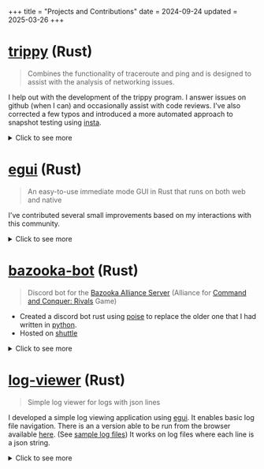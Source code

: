 +++
title = "Projects and Contributions"
date = 2024-09-24
updated = 2025-03-26
+++

# [trippy](https://github.com/fujiapple852/trippy) (Rust)

> Combines the functionality of traceroute and ping and is designed to assist with the analysis of networking issues.

I help out with the development of the trippy program.
I answer issues on github (when I can) and occasionally assist with code reviews.
I've also corrected a few typos and introduced a more automated approach to snapshot testing using [insta](https://github.com/mitsuhiko/insta).

<details>
    <summary>Click to see more</summary>

I was originally interested in trippy when I was looking for a way to do "ping" from rust.
I was building a network monitoring tool to provide alerts when devices became unreachable.
Trippy wasn't yet a good fit for this use case but the maintainer was open to working with me on what I needed and thus I got involved with the project.
Trippy is now at a point where it is ready to support my use case.
However while waiting I developed a [temporary solution](https://github.com/rust-practice/conn_mon) based on the ping program that ships with debian.
Once time permits I will rebuild on top of trippy and incorporate what I learned from the temporary solution.
Even though I've not used trippy yet for my original use case, I am actively involved with the project.

</details>

# [egui][egui] (Rust)

> An easy-to-use immediate mode GUI in Rust that runs on both web and native

I've contributed several small improvements based on my interactions with this community.

<details>
    <summary>Click to see more</summary>

I've really enjoyed using [egui][egui].
This crate was my introduction to immediate mode GUI development.
I've found that using immediate mode for [PoC](https://en.wikipedia.org/wiki/Proof_of_concept) helps me focus on functionality instead of ascetics.
[IMHO](https://www.merriam-webster.com/dictionary/IMHO) they end up looking reasonable anyway ([example](https://uruth-lab.github.io/dbv/)).
I am using it for multiple of my ongoing projects.
I've contributed:

- a few typo fixes
- ensured [all examples](https://github.com/emilk/egui/pull/3770) on the [demo website](https://www.egui.rs/) include links to the source code
- updated the template to make it easy for new users to [set the icon](https://github.com/emilk/eframe_template/pull/122) for an application
- and created an alternate [example of how to load files](https://github.com/c-git/egui_file_picker_poll_promise) using the [poll-promise](https://github.com/EmbarkStudios/poll-promise) crate, which is closer to code I would want to use in an actual project.

</details>

# [bazooka-bot](https://github.com/c-git/bazooka-bot) (Rust)

> Discord bot for the [Bazooka Alliance Server](http://discord.gg/uQVy7BH) (Alliance for [Command and Conquer: Rivals](https://www.ea.com/en-ca/games/command-and-conquer/command-and-conquer-rivals) Game)

- Created a discord bot rust using [poise](https://docs.rs/poise/latest/poise/) to replace the older one that I had written in [python](https://github.com/fone-git/bazooka-bot).
- Hosted on [shuttle](https://www.shuttle.rs/)

<details>
    <summary>Click to see more</summary>

- Highlighted features:
  - Schedule events
  - Manage players voting on ideas
  - Manage recording of scores during the event
  - Uses both text based commands and [slash commands](https://support.discord.com/hc/en-us/articles/1500000368501-Slash-Commands-FAQ)
  - See the [readme](https://github.com/c-git/bazooka-bot) of the project for all functionality

</details>

# [log-viewer](https://github.com/c-git/log-viewer) (Rust)

> Simple log viewer for logs with json lines

I developed a simple log viewing application using [egui][egui].
It enables basic log file navigation.
There is an a version able to be run from the browser available [here](http://dev.chester.wykies.com/log-viewer/).
(See [sample log files](https://github.com/c-git/log-viewer/tree/main/tests/sample_logs))
It works on log files where each line is a json string.

<details>
    <summary>Click to see more</summary>

This project servers as an example for many things that I've learned to do in [egui][egui].

- It demonstrates how to "preserve empty space".
  By default [egui][egui] will shrink controls to the size of the content that they contain but I wanted the height of the bottom panel to stay the same size even when it had less content.
  That was accomplished using [a function](https://github.com/c-git/log-viewer/blob/3a2e82a65550dfd349b965fd36ffa7f74b129541/src/app.rs#L805) that allocates the rest of the space so that the control does not shrink.
  If using this example, take note of the `if` that comes before calling the function.
  Without the `if` the size of the control will grow instead of staying the same. (See exert of code below)
  ```rust
  if ui.available_height() > 0.0 {
      ui.allocate_space(ui.available_size());
  }
  ```
- It also demonstrates the use of hotkeys in [egui][egui] applications, both how to only enable the hotkey when the corresponding [button is active](https://github.com/c-git/log-viewer/blob/3a2e82a65550dfd349b965fd36ffa7f74b129541/src/app.rs#L829) and global hotkeys that are [always active](https://github.com/c-git/log-viewer/blob/3a2e82a65550dfd349b965fd36ffa7f74b129541/src/app.rs#L480).

</details>

[wasm]: https://webassembly.org/
[egui]: https://github.com/emilk/egui
